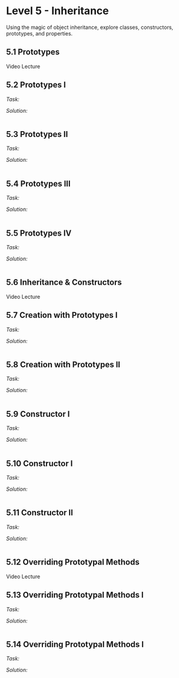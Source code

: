 # Level 5 - Inheritance
Using the magic of object inheritance, explore classes, constructors, prototypes, and properties.

## 5.1 Prototypes
Video Lecture

## 5.2 Prototypes I
_Task:_

    
_Solution:_
```javascript

```

## 5.3 Prototypes II
_Task:_

    
_Solution:_
```javascript

```

## 5.4 Prototypes III
_Task:_

    
_Solution:_
```javascript

```

## 5.5 Prototypes IV
_Task:_

    
_Solution:_
```javascript

```

## 5.6 Inheritance & Constructors
Video Lecture

## 5.7 Creation with Prototypes I
_Task:_

    
_Solution:_
```javascript

```

## 5.8 Creation with Prototypes II
_Task:_

    
_Solution:_
```javascript

```

## 5.9 Constructor I
_Task:_

    
_Solution:_
```javascript

```

## 5.10 Constructor I
_Task:_

    
_Solution:_
```javascript

```

## 5.11 Constructor II
_Task:_

    
_Solution:_
```javascript

```

## 5.12 Overriding Prototypal Methods
Video Lecture

## 5.13 Overriding Prototypal Methods I
_Task:_

    
_Solution:_
```javascript

```

## 5.14 Overriding Prototypal Methods I
_Task:_

    
_Solution:_
```javascript

```
